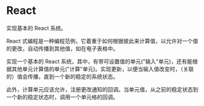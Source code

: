 # React

实现基本的 React 系统。

React 式编程是一种编程范例，它着重于如何根据彼此来计算值，以允许对一个值的更改，自动传播到其他值，如在电子表格中。

实现一个基本的 React 系统，其中，有带可设置值的单元("输入"单元)，还有能根据其他单元计算值的单元("计算"单元)。实现更新，以便当输入值改变时，（关联的）值会传播，直到一个新的稳定的系统状态。

此外，计算单元应该允许，注册更改通知的回调。当单元值，从之前的稳定状态到一个新的稳定状态时，调用一个单元格的回调。

[help-page]: https://exercism.io/tracks/rust/learning
[modules]: https://doc.rust-lang.org/book/ch07-00-modules.html
[cargo]: https://doc.rust-lang.org/book/ch14-00-more-about-cargo.html
[rust-tests]: https://doc.rust-lang.org/book/ch11-02-running-tests.html
